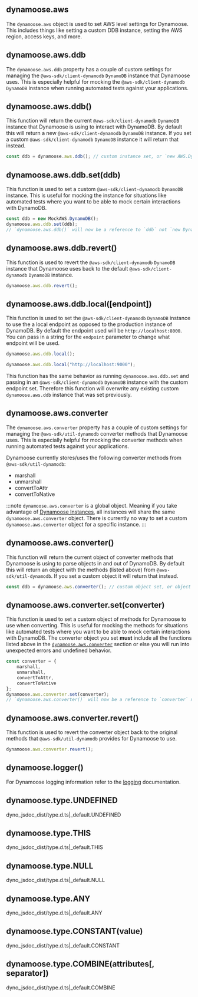## dynamoose.aws

The `dynamoose.aws` object is used to set AWS level settings for Dynamoose. This includes things like setting a custom DDB instance, setting the AWS region, access keys, and more.

## dynamoose.aws.ddb

The `dynamoose.aws.ddb` property has a couple of custom settings for managing the `@aws-sdk/client-dynamodb` `DynamoDB` instance that Dynamoose uses. This is especially helpful for mocking the `@aws-sdk/client-dynamodb` `DynamoDB` instance when running automated tests against your applications.

## dynamoose.aws.ddb()

This function will return the current `@aws-sdk/client-dynamodb` `DynamoDB` instance that Dynamoose is using to interact with DynamoDB. By default this will return a new `@aws-sdk/client-dynamodb` `DynamoDB` instance. If you set a custom `@aws-sdk/client-dynamodb` `DynamoDB` instance it will return that instead.

```js
const ddb = dynamoose.aws.ddb(); // custom instance set, or `new AWS.DynamoDB()`
```

## dynamoose.aws.ddb.set(ddb)

This function is used to set a custom `@aws-sdk/client-dynamodb` `DynamoDB` instance. This is useful for mocking the instance for situations like automated tests where you want to be able to mock certain interactions with DynamoDB.

```js
const ddb = new MockAWS.DynamoDB();
dynamoose.aws.ddb.set(ddb);
// `dynamoose.aws.ddb()` will now be a reference to `ddb` not `new DynamoDB()`
```

## dynamoose.aws.ddb.revert()

This function is used to revert the `@aws-sdk/client-dynamodb` `DynamoDB` instance that Dynamoose uses back to the default `@aws-sdk/client-dynamodb` `DynamoDB` instance.

```js
dynamoose.aws.ddb.revert();
```

## dynamoose.aws.ddb.local([endpoint])

This function is used to set the `@aws-sdk/client-dynamodb` `DynamoDB` instance to use the a local endpoint as opposed to the production instance of DynamoDB. By default the endpoint used will be `http://localhost:8000`. You can pass in a string for the `endpoint` parameter to change what endpoint will be used.

```js
dynamoose.aws.ddb.local();

dynamoose.aws.ddb.local("http://localhost:9000");
```

This function has the same behavior as running `dynamoose.aws.ddb.set` and passing in an `@aws-sdk/client-dynamodb` `DynamoDB` instance with the custom endpoint set. Therefore this function will overwrite any existing custom `dynamoose.aws.ddb` instance that was set previously.

## dynamoose.aws.converter

The `dynamoose.aws.converter` property has a couple of custom settings for managing the `@aws-sdk/util-dynamodb` converter methods that Dynamoose uses. This is especially helpful for mocking the converter methods when running automated tests against your applications.

Dynamoose currently stores/uses the following converter methods from `@aws-sdk/util-dynamodb`:

- marshall
- unmarshall
- convertToAttr
- convertToNative

:::note
`dynamoose.aws.converter` is a global object. Meaning if you take advantage of [Dynamoose Instances](Instance), all instances will share the same `dynamoose.aws.converter` object. There is currently no way to set a custom `dynamoose.aws.converter` object for a specific instance.
:::

## dynamoose.aws.converter()

This function will return the current object of converter methods that Dynamoose is using to parse objects in and out of DynamoDB. By default this will return an object with the methods (listed above) from `@aws-sdk/util-dynamodb`. If you set a custom object it will return that instead.

```js
const ddb = dynamoose.aws.converter(); // custom object set, or object with `@aws-sdk/util-dynamodb` default methods
```

## dynamoose.aws.converter.set(converter)

This function is used to set a custom object of methods for Dynamoose to use when converting. This is useful for mocking the methods for situations like automated tests where you want to be able to mock certain interactions with DynamoDB. The converter object you set **must** include all the functions listed above in the [`dynamoose.aws.converter`](#dynamooseawsconverter) section or else you will run into unexpected errors and undefined behavior.

```js
const converter = {
	marshall,
	unmarshall,
	convertToAttr,
	convertToNative
};
dynamoose.aws.converter.set(converter);
// `dynamoose.aws.converter()` will now be a reference to `converter` not the default `@aws-sdk/util-dynamodb` methods
```

## dynamoose.aws.converter.revert()

This function is used to revert the converter object back to the original methods that `@aws-sdk/util-dynamodb` provides for Dynamoose to use.

```js
dynamoose.aws.converter.revert();
```

## dynamoose.logger()

For Dynamoose logging information refer to the [logging](Logging) documentation.

## dynamoose.type.UNDEFINED

dyno_jsdoc_dist/type.d.ts|_default.UNDEFINED

## dynamoose.type.THIS

dyno_jsdoc_dist/type.d.ts|_default.THIS

## dynamoose.type.NULL

dyno_jsdoc_dist/type.d.ts|_default.NULL

## dynamoose.type.ANY

dyno_jsdoc_dist/type.d.ts|_default.ANY

## dynamoose.type.CONSTANT(value)

dyno_jsdoc_dist/type.d.ts|_default.CONSTANT

## dynamoose.type.COMBINE(attributes[, separator])

dyno_jsdoc_dist/type.d.ts|_default.COMBINE
